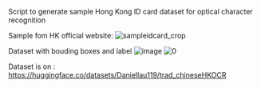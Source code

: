 Script to generate sample Hong Kong ID card dataset for optical character recognition

Sample fom HK official website:
![sampleidcard_crop](https://github.com/user-attachments/assets/bf18d626-1fd7-4a90-94c0-de5bdc12526a)

Dataset with bouding boxes and label
![image](https://github.com/user-attachments/assets/c049eded-7131-496f-bbde-e17899670581)
![0](https://github.com/user-attachments/assets/edd098df-2c85-424d-bf52-3d313742179b)

Dataset is on : https://huggingface.co/datasets/Daniellau119/trad_chineseHKOCR
